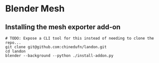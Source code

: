 # Blender Mesh

## Installing the mesh exporter add-on

```
# TODO: Expose a CLI tool for this instead of needing to clone the repo...
git clone git@github.com:chinedufn/landon.git
cd landon
blender --background --python ./install-addon.py
```
